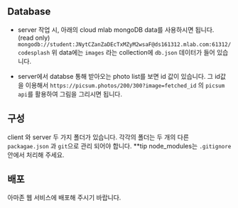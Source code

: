 ## Database
* server 작업 시, 아래의 cloud mlab mongoDB data를 사용하시면 됩니다. (read only)
`mongodb://student:JNytCZanZaDEcTxMZyM2wsaF@ds161312.mlab.com:61312/codesplash`
위 data에는 `images` 라는 collection에 `db.json` 데이터가 들어 있습니다.

* server에서 databse 통해 받아오는 photo list를 보면 id 값이 있습니다. 그 id값을 이용해서 `https://picsum.photos/200/300?image=fetched_id` 의 `picsum api`를 활용하여 그림을 그리시면 됩니다.

## 구성
client 와 server 두 가지 폴더가 있습니다.
각각의 폴더는 두 개의 다른 `packagae.json` 과 `git`으로 관리 되어야 합니다.
**tip node_modules는 `.gitignore` 안에서 처리해 주세요.

## 배포
아마존 웹 서비스에 배포해 주시기 바랍니다.
